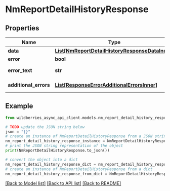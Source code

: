 # NmReportDetailHistoryResponse


## Properties

Name | Type | Description | Notes
------------ | ------------- | ------------- | -------------
**data** | [**List[NmReportDetailHistoryResponseDataInner]**](NmReportDetailHistoryResponseDataInner.md) |  | [optional] 
**error** | **bool** | Флаг ошибки | [optional] 
**error_text** | **str** | Описание ошибки | [optional] 
**additional_errors** | [**List[ResponseErrorAdditionalErrorsInner]**](ResponseErrorAdditionalErrorsInner.md) | Дополнительные ошибки | [optional] 

## Example

```python
from wildberries_async_api_client.models.nm_report_detail_history_response import NmReportDetailHistoryResponse

# TODO update the JSON string below
json = "{}"
# create an instance of NmReportDetailHistoryResponse from a JSON string
nm_report_detail_history_response_instance = NmReportDetailHistoryResponse.from_json(json)
# print the JSON string representation of the object
print(NmReportDetailHistoryResponse.to_json())

# convert the object into a dict
nm_report_detail_history_response_dict = nm_report_detail_history_response_instance.to_dict()
# create an instance of NmReportDetailHistoryResponse from a dict
nm_report_detail_history_response_from_dict = NmReportDetailHistoryResponse.from_dict(nm_report_detail_history_response_dict)
```
[[Back to Model list]](../README.md#documentation-for-models) [[Back to API list]](../README.md#documentation-for-api-endpoints) [[Back to README]](../README.md)


